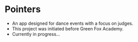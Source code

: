 # Pointers

- An app designed for dance events with a focus on judges.
- This project was initiated before Green Fox Academy.
- Currently in progress...
